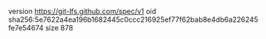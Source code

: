 version https://git-lfs.github.com/spec/v1
oid sha256:5e7622a4ea196b1682445c0ccc216925ef77f62bab8e4db6a226245fe7e54674
size 878
